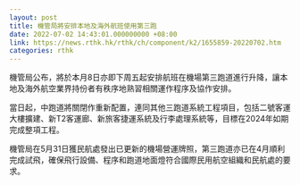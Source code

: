 ```yaml
---
layout: post
title: 機管局將安排本地及海外航班使用第三跑
date: 2022-07-02 14:43:01.000000000 +08:00
link: https://news.rthk.hk/rthk/ch/component/k2/1655859-20220702.htm
categories: rthk
---
```


機管局公布，將於本月8日亦即下周五起安排航班在機場第三跑道進行升降，讓本地及海外航空業界持份者有秩序地熟習相關運作程序及協作安排。

當日起，中跑道將關閉作重新配置，連同其他三跑道系統工程項目，包括二號客運大樓擴建、新T2客運廊、新旅客捷運系統及行李處理系統等，目標在2024年如期完成整項工程。

機管局在5月31日獲民航處發出已更新的機場營運牌照，第三跑道亦已在4月順利完成試飛，確保飛行設備、程序和跑道地面燈符合國際民用航空組織和民航處的要求。
